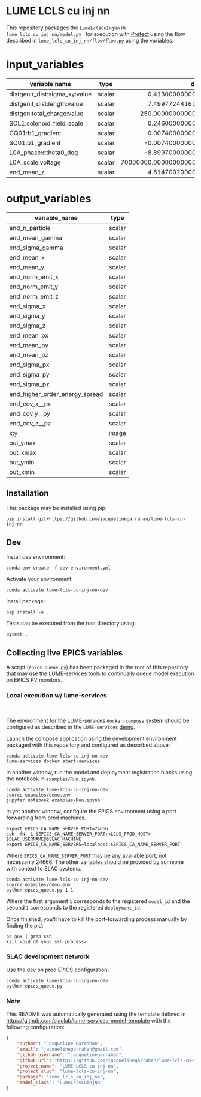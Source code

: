 # LUME LCLS cu inj nn

This repository packages the `LumeLclsCuInjNn` in `lume_lcls_cu_inj_nn/model.py ` for execution with [Prefect](https://docs.prefect.io/) using the flow described in `lume_lcls_cu_inj_nn/flow/flow.py` using the variables:

<!--- The input and output variable tables are replaced when generating the project in template/hooks/post_gen_project.py-->
# input_variables
|        variable name        | type |        default         |
|-----------------------------|------|-----------------------:|
|distgen:r_dist:sigma_xy:value|scalar|       0.413000000000000|
|distgen:t_dist:length:value  |scalar|       7.499772441611215|
|distgen:total_charge:value   |scalar|     250.000000000000000|
|SOL1:solenoid_field_scale    |scalar|       0.246000000000000|
|CQ01:b1_gradient             |scalar|      -0.007400000000000|
|SQ01:b1_gradient             |scalar|      -0.007400000000000|
|L0A_phase:dtheta0_deg        |scalar|      -8.899700000000000|
|L0A_scale:voltage            |scalar|70000000.000000000000000|
|end_mean_z                   |scalar|       4.614700200000000|


# output_variables
|        variable_name         | type |
|------------------------------|------|
|end_n_particle                |scalar|
|end_mean_gamma                |scalar|
|end_sigma_gamma               |scalar|
|end_mean_x                    |scalar|
|end_mean_y                    |scalar|
|end_norm_emit_x               |scalar|
|end_norm_emit_y               |scalar|
|end_norm_emit_z               |scalar|
|end_sigma_x                   |scalar|
|end_sigma_y                   |scalar|
|end_sigma_z                   |scalar|
|end_mean_px                   |scalar|
|end_mean_py                   |scalar|
|end_mean_pz                   |scalar|
|end_sigma_px                  |scalar|
|end_sigma_py                  |scalar|
|end_sigma_pz                  |scalar|
|end_higher_order_energy_spread|scalar|
|end_cov_x__px                 |scalar|
|end_cov_y__py                 |scalar|
|end_cov_z__pz                 |scalar|
|x:y                           |image |
|out_ymax                      |scalar|
|out_xmax                      |scalar|
|out_ymin                      |scalar|
|out_xmin                      |scalar|



## Installation

This package may be installed using pip:
```
pip install git+https://github.com/jacquelinegarrahan/lume-lcls-cu-inj-nn
```


## Dev

Install dev environment:
```
conda env create -f dev-environment.yml
```

Activate your environment:
```
conda activate lume-lcls-cu-inj-nn-dev
```

Install package:
```
pip install -e .
```

Tests can be executed from the root directory using:
```
pytest .
```

## Collecting live EPICS variables
A script (`epics_queue.py`) has been packaged in the root of this repository that may use the LUME-services tools to continually queue model execution on EPICS PV monitors.

### Local execution w/ lume-services
<br>

The environment for the LUME-services `docker-compose` system should be configured as described in the `LUME-services` [demo](https://slaclab.github.io/lume-services/demo/#11-start-services-with-docker-compose).

Launch the compose application using the development environment packaged with this repository and configured as described above:
```
conda activate lume-lcls-cu-inj-nn-dev
lume-services docker start-services
```

In another window, run the model and deployment registration blocks using the notebook in `examples/Run.ipynb`.
```
conda activate lume-lcls-cu-inj-nn-dev
source examples/demo.env
jupyter notebook examples/Run.ipynb
```

In yet another window, configure the EPICS environment using a port forwarding from prod machines.
```
export EPICS_CA_NAME_SERVER_PORT=24666
ssh -fN -L $EPICS_CA_NAME_SERVER_PORT:<LCLS_PROD_HOST> $SLAC_USERNAME@$SLAC_MACHINE
export EPICS_CA_NAME_SERVERS=localhost:$EPICS_CA_NAME_SERVER_PORT
```
Where `EPICS_CA_NAME_SERVER_PORT` may be any available port, not necessarily 24666. The other variables should be provided by someone with context to SLAC systems.

```
conda activate lume-lcls-cu-inj-nn-dev
source examples/demo.env
python epics_queue.py 1 1
```
Where the first argument `1` corresponds to the registered `model_id` and the second `1` corresponds to the registered `deployment_id`.

Once finished, you'll have to kill the port-forwarding process manually by finding the pid:
```
ps aux | grep ssh
kill <pid of your ssh process>
```

### SLAC development network
Use the dev on prod EPICS configuration:

```
conda activate lume-lcls-cu-inj-nn-dev
python epics_queue.py
```



### Note
This README was automatically generated using the template defined in https://github.com/slaclab/lume-services-model-template with the following configuration:

```json
{
    "author": "Jacqueline Garrahan",
    "email": "jacquelinegarrahan@gmail.com",
    "github_username": "jacquelinegarrahan",
    "github_url": "https://github.com/jacquelinegarrahan/lume-lcls-cu-inj-nn",
    "project_name": "LUME LCLS cu inj nn", 
    "project_slug": "lume-lcls-cu-inj-nn", 
    "package": "lume_lcls_cu_inj_nn",
    "model_class": "LumeLclsCuInjNn"
}
```
